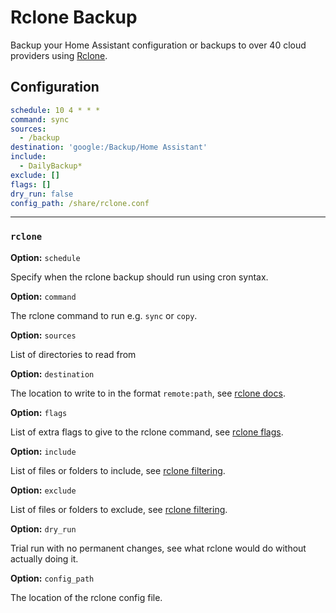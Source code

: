 # Rclone Backup

Backup your Home Assistant configuration or backups to over 40 cloud providers using [Rclone](https://rclone.org/).

## Configuration

```yaml
schedule: 10 4 * * *
command: sync
sources:
  - /backup
destination: 'google:/Backup/Home Assistant'
include:
  - DailyBackup*
exclude: []
flags: []
dry_run: false
config_path: /share/rclone.conf
```

---

### `rclone`

**Option:** `schedule`

Specify when the rclone backup should run using cron syntax.

**Option:** `command`

The rclone command to run e.g. `sync` or `copy`.

**Option:** `sources`

List of directories to read from

**Option:** `destination`

The location to write to in the format `remote:path`, see [rclone docs](https://rclone.org/docs).

**Option:** `flags`

List of extra flags to give to the rclone command, see [rclone flags](https://rclone.org/flags).

**Option:** `include`

List of files or folders to include, see [rclone filtering](https://rclone.org/filtering).

**Option:** `exclude`

List of files or folders to exclude, see [rclone filtering](https://rclone.org/filtering).

**Option:** `dry_run`

Trial run with no permanent changes, see what rclone would do without actually doing it.

**Option:** `config_path`

The location of the rclone config file.
